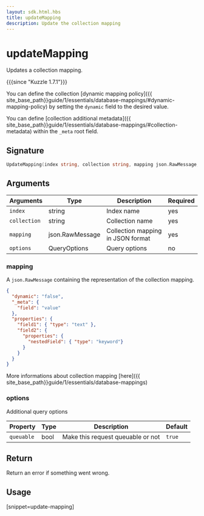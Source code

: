 ```yaml
---
layout: sdk.html.hbs
title: updateMapping
description: Update the collection mapping
---
```


# updateMapping

Updates a collection mapping.

{{{since "Kuzzle 1.7.1"}}}

You can define the collection [dynamic mapping policy]({{ site_base_path}}guide/1/essentials/database-mappings/#dynamic-mapping-policy) by setting the `dynamic` field to the desired value.

You can define [collection additional metadata]({{ site_base_path}}guide/1/essentials/database-mappings/#collection-metadata) within the `_meta` root field.

## Signature

```go
UpdateMapping(index string, collection string, mapping json.RawMessage, options types.QueryOptions) error
```

## Arguments

| Arguments    | Type    | Description | Required
|--------------|---------|-------------|----------
| ``index`` | string | Index name    | yes  |
| ``collection`` | string | Collection name    | yes  |
| ``mapping`` | json.RawMessage | Collection mapping in JSON format  | yes  |
| `options` | QueryOptions | Query options | no       |

### mapping

A `json.RawMessage` containing the representation of the collection mapping.  

```json
{
  "dynamic": "false",
  "_meta": {
    "field": "value"
  },
  "properties": {
    "field1": { "type": "text" },
    "field2": {
      "properties": {
        "nestedField": { "type": "keyword"}
      }
    }
  }
}
```

More informations about collection mapping [here]({{ site_base_path}}guide/1/essentials/database-mappings)

### options

Additional query options

| Property   | Type    | Description                       | Default |
| ---------- | ------- | --------------------------------- | ------- |
| `queuable` | bool | Make this request queuable or not | `true`  |

## Return

Return an error if something went wrong.

## Usage

[snippet=update-mapping]

